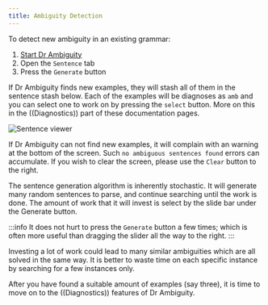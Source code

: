 ```yaml
---
title: Ambiguity Detection
---
```


To detect new ambiguity in an existing grammar:
1. [Start Dr Ambiguity]((Usage))
2. Open the `Sentence` tab
3. Press the `Generate` button

If Dr Ambiguity finds new examples, they will stash all of them in the sentence stash below. Each of the examples will be diagnoses as `amb` and you can select one to work on by pressing
the `select` button. More on this in the ((Diagnostics)) part of these documentation pages.

![Sentence viewer]((sentence-editor.png))

If Dr Ambiguity can not find new examples, it will complain with an warning at the bottom of the screen. Such `no ambiguous sentences found` errors can accumulate. If you wish to clear the screen, please
use the `Clear` button to the right.

The sentence generation algorithm is inherently stochastic. It will generate many random sentences to parse, and
continue searching until the work is done. The amount of work that it will invest is select by the slide bar under the Generate button.

:::info
It does not hurt to press the `Generate` button a few times; which is often more useful than dragging the slider all the way to the right.
:::

Investing a lot of work could lead to many similar ambiguities which are all solved in the same way. It is better to 
waste time on each specific instance by searching for a few instances only.

After you have found a suitable amount of examples (say three), it is time to move on to the ((Diagnostics)) features of Dr Ambiguity.


